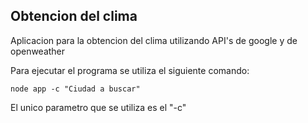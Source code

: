## Obtencion del clima

Aplicacion para la obtencion del clima utilizando API's de google y de openweather

Para ejecutar el programa se utiliza el siguiente comando:


```
node app -c "Ciudad a buscar"
```

El unico parametro que se utiliza es el "-c"